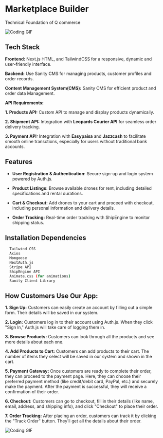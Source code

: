
# Marketplace Builder 

Technical Foundation of Q commerce


![Coding GIF](https://private-user-images.githubusercontent.com/117274549/404446739-9375768f-d972-4034-9240-820109034eb0.png?jwt=eyJhbGciOiJIUzI1NiIsInR5cCI6IkpXVCJ9.eyJpc3MiOiJnaXRodWIuY29tIiwiYXVkIjoicmF3LmdpdGh1YnVzZXJjb250ZW50LmNvbSIsImtleSI6ImtleTUiLCJleHAiOjE3MzcxNDc0MTcsIm5iZiI6MTczNzE0NzExNywicGF0aCI6Ii8xMTcyNzQ1NDkvNDA0NDQ2NzM5LTkzNzU3NjhmLWQ5NzItNDAzNC05MjQwLTgyMDEwOTAzNGViMC5wbmc_WC1BbXotQWxnb3JpdGhtPUFXUzQtSE1BQy1TSEEyNTYmWC1BbXotQ3JlZGVudGlhbD1BS0lBVkNPRFlMU0E1M1BRSzRaQSUyRjIwMjUwMTE3JTJGdXMtZWFzdC0xJTJGczMlMkZhd3M0X3JlcXVlc3QmWC1BbXotRGF0ZT0yMDI1MDExN1QyMDUxNTdaJlgtQW16LUV4cGlyZXM9MzAwJlgtQW16LVNpZ25hdHVyZT04ODdiOTU5ZWMyZDU4Nzg1NTMyMTIyMzVlNTVkODU5NmE1ZDg0MDBmYTRiNDhlNGYzYTdiMDFiYWFlMGJhYmUyJlgtQW16LVNpZ25lZEhlYWRlcnM9aG9zdCJ9.Nas7FNQ8eHA0Mkl7WB8aJNi78tdqmFrZpBEu2Myk7TA)



## Tech Stack

**Frontend:** Next.js HTML, and TailwindCSS for a responsive, dynamic and user-friendly interface.


**Backend:** Use Sanity CMS for managing products, customer profiles and order records.


**Content Management System(CMS):** Sanity CMS for efficient product and order data Management.

**API Requirements:**

**1. Products API:** Custom API to manage and display products dynamically.

**2. Shipment API:** Integration with **Leopards Courier API** for seamless order delivery tracking.

**3. Payment API:** Integration with **Easypaisa** and **Jazzcash** to facilitate smooth online transctions, especially for users without traditional bank accounts.


## Features

- **User Registration & Authentication:** Secure sign-up and login system powered by Auth.js.

- **Product Listings:** Browse available drones for rent, including detailed specifications and rental durations.

- **Cart & Checkout:** Add drones to your cart and proceed with checkout, including personal information and delivery details.

- **Order Tracking:** Real-time order tracking with ShipEngine to monitor shipping status.



## Installation Dependencies


```bash
  Tailwind CSS
  Axios
  Mongoose
  NextAuth.js
  Stripe API
  ShipEngine API
  Animate.css (for animations)
  Sanity Client Library 
```
    
## How Customers Use Our App:


**1. Sign Up:** Customers can easily create an account by filling out a simple form. Their details will be saved in our system.

**2. Login:** Customers log in to their account using Auth.js. When they click "Sign In," Auth.js will take care of logging them in.

**3. Browse Products:** Customers can look through all the products and see more details about each one.

**4. Add Products to Cart:** Customers can add products to their cart. The number of items they select will be saved in our system and shown in the cart.
 
**5. Payment Gateway:** Once customers are ready to complete their order, they can proceed to the payment page. Here, they can choose their preferred payment method (like credit/debit card, PayPal, etc.) and securely make the payment. After the payment is successful, they will receive a confirmation of their order.

**6. Checkout:** Customers can go to checkout, fill in their details (like name, email, address, and shipping info), and click "Checkout" to place their order.

**7. Order Tracking:** After placing an order, customers can track it by clicking the "Track Order" button. They’ll get all the details about their order.





![Coding GIF](https://private-user-images.githubusercontent.com/117274549/404465879-e7124596-6593-4159-822f-dce29a2ad45e.png?jwt=eyJhbGciOiJIUzI1NiIsInR5cCI6IkpXVCJ9.eyJpc3MiOiJnaXRodWIuY29tIiwiYXVkIjoicmF3LmdpdGh1YnVzZXJjb250ZW50LmNvbSIsImtleSI6ImtleTUiLCJleHAiOjE3MzcxNTMyMzMsIm5iZiI6MTczNzE1MjkzMywicGF0aCI6Ii8xMTcyNzQ1NDkvNDA0NDY1ODc5LWU3MTI0NTk2LTY1OTMtNDE1OS04MjJmLWRjZTI5YTJhZDQ1ZS5wbmc_WC1BbXotQWxnb3JpdGhtPUFXUzQtSE1BQy1TSEEyNTYmWC1BbXotQ3JlZGVudGlhbD1BS0lBVkNPRFlMU0E1M1BRSzRaQSUyRjIwMjUwMTE3JTJGdXMtZWFzdC0xJTJGczMlMkZhd3M0X3JlcXVlc3QmWC1BbXotRGF0ZT0yMDI1MDExN1QyMjI4NTNaJlgtQW16LUV4cGlyZXM9MzAwJlgtQW16LVNpZ25hdHVyZT02ZDg5NDEyODI1MDI1NTI4ZDkzODAzMTAyYWZlNTI3MWRjOTMzNTJmZGE2ZTYyMjAzZDk1ZTQ2YWFmNGQ3NzcxJlgtQW16LVNpZ25lZEhlYWRlcnM9aG9zdCJ9.SQScdsh2Qq-Sb5jDH4ULUU8Ggf_xojG-xvj7jLjgm6U)